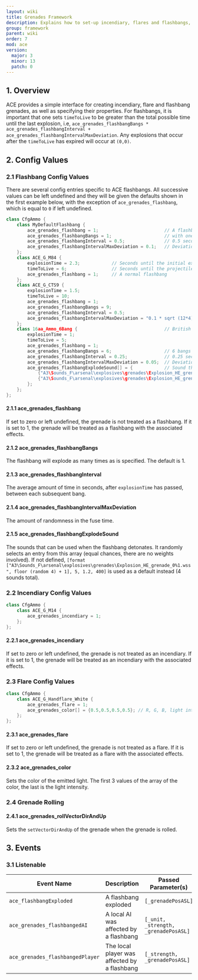 ```yaml
---
layout: wiki
title: Grenades Framework
description: Explains how to set-up incendiary, flares and flashbangs, particularly multi-bangs.
group: framework
parent: wiki
order: 7
mod: ace
version:
  major: 3
  minor: 13
  patch: 0
---
```


## 1. Overview

ACE provides a simple interface for creating incendiary, flare and flashbang grenades, as well as specifying their properties. For flashbangs, it is important that one sets `timeToLive` to be greater than the total possible time until the last explosion, i.e, `ace_grenades_flashbangBangs * ace_grenades_flashbangInterval + ace_grenades_flashbangIntervalMaxDeviation`. Any explosions that occur after the `timeToLive` has expired will occur at `(0,0)`.


## 2. Config Values

### 2.1 Flashbang Config Values
There are several config entries specific to ACE flashbangs. All successive values can be left undefined and they will be given the defaults shown in the first example below, with the exception of `ace_grenades_flashbang`, which is equal to `0` if left undefined.

```cpp
class CfgAmmo {
    class MyDefaultFlashbang {
        ace_grenades_flashbang = 1;                         // A flashbang
        ace_grenades_flashbangBangs = 1;                    // with one bang
        ace_grenades_flashbangInterval = 0.5;               // 0.5 seconds between each subsequent bang
        ace_grenades_flashbangIntervalMaxDeviation = 0.1;   // Deviation of up to ± 0.1 seconds on each fuse
    };
    class ACE_G_M84 {
        explosionTime = 2.3;            // Seconds until the initial explosion
        timeToLive = 6;                 // Seconds until the projectile is removed
        ace_grenades_flashbang = 1;     // A normal flashbang
    };
    class ACE_G_CTS9 {
        explosionTime = 1.5;
        timeToLive = 10;
        ace_grenades_flashbang = 1;
        ace_grenades_flashbangBangs = 9;                                        // 9 bangs
        ace_grenades_flashbangInterval = 0.5;                                   // 0.5 seconds between each subsequent bang
        ace_grenades_flashbangIntervalMaxDeviation = "0.1 * sqrt (12*4) / 2";   // Standard deviation of 0.1 seconds on each fuse
    };
    class 16aa_Ammo_6Bang {                                 // British Armed Forces L107A1
        explosionTime = 1;
        timeToLive = 5;
        ace_grenades_flashbang = 1;
        ace_grenades_flashbangBangs = 6;                    // 6 bangs
        ace_grenades_flashbangInterval = 0.25;              // 0.25 seconds between each subsequent bang
        ace_grenades_flashbangIntervalMaxDeviation = 0.05;  // Deviation of up to ± 0.05 seconds on each fuse
        ace_grenades_flashbangExplodeSound[] = {            // Sound that is played upon detonation
            {"A3\Sounds_F\arsenal\explosives\grenades\Explosion_HE_grenade_01.wss", 5, 1.2, 400}, // file path, volume, pitch, max distance
            {"A3\Sounds_F\arsenal\explosives\grenades\Explosion_HE_grenade_02.wss", 5, 1.2, 400}
        };
    };
};
```

#### 2.1.1 ace_grenades_flashbang

If set to zero or left undefined, the grenade is not treated as a flashbang. If it is set to 1, the grenade will be treated as a flashbang with the associated effects.

#### 2.1.2 ace_grenades_flashbangBangs

The flashbang will explode as many times as is specified. The default is 1.

#### 2.1.3 ace_grenades_flashbangInterval

The average amount of time in seconds, after `explosionTime` has passed, between each subsequent bang.

#### 2.1.4 ace_grenades_flashbangIntervalMaxDeviation

The amount of randomness in the fuse time.

#### 2.1.5 ace_grenades_flashbangExplodeSound

The sounds that can be used when the flashbang detonates. It randomly selects an entry from this array (equal chances, there are no weights involved).
If not defined, `[format ["A3\Sounds_F\arsenal\explosives\grenades\Explosion_HE_grenade_0%1.wss", floor (random 4) + 1], 5, 1.2, 400]` is used as a default instead (4 sounds total).

### 2.2 Incendiary Config Values

```cpp
class CfgAmmo {
    class ACE_G_M14 {
        ace_grenades_incendiary = 1;
    };
};
```

#### 2.2.1 ace_grenades_incendiary

If set to zero or left undefined, the grenade is not treated as an incendiary. If it is set to 1, the grenade will be treated as an incendiary with the associated effects.

### 2.3 Flare Config Values

```cpp
class CfgAmmo {
    class ACE_G_Handflare_White {
        ace_grenades_flare = 1;
        ace_grenades_color[] = {0.5,0.5,0.5,0.5}; // R, G, B, light intensity
    };
};
```

#### 2.3.1 ace_grenades_flare

If set to zero or left undefined, the grenade is not treated as a flare. If it is set to 1, the grenade will be treated as a flare with the associated effects.

#### 2.3.2 ace_grenades_color

Sets the color of the emitted light. The first 3 values of the array of the color, the last is the light intensity.

### 2.4 Grenade Rolling

#### 2.4.1 ace_grenades_rollVectorDirAndUp

Sets the `setVectorDirAndUp` of the grenade when the grenade is rolled.

## 3. Events

### 3.1 Listenable

| Event Name | Description | Passed Parameter(s) | Locality |
| ---------- | ----------- | ------------------- | -------- |
| `ace_flashbangExploded` | A flashbang exploded | `[_grenadePosASL]` | Global |
| `ace_grenades_flashbangedAI` | A local AI was affected by a flashbang | `[_unit, _strength, _grenadePosASL]` | Local |
| `ace_grenades_flashbangedPlayer` | The local player was affected by a flashbang | `[_strength, _grenadePosASL]` | Local |
